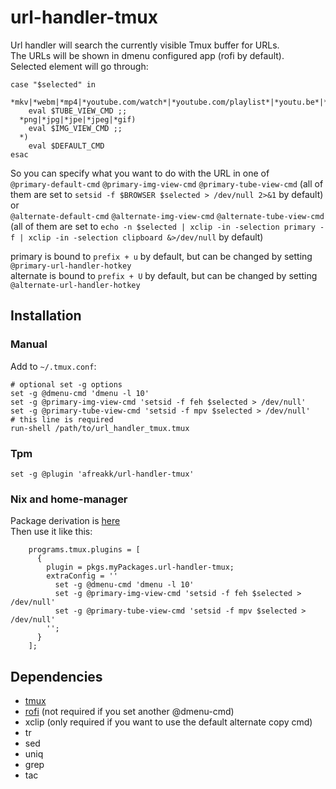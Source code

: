 # url-handler-tmux

Url handler will search the currently visible Tmux buffer for URLs.  
The URLs will be shown in dmenu configured app (rofi by default).  
Selected element will go through:  
```
case "$selected" in
  *mkv|*webm|*mp4|*youtube.com/watch*|*youtube.com/playlist*|*youtu.be*|*hooktube.com*|*bitchute.com*|*videos.lukesmith.xyz*)
    eval $TUBE_VIEW_CMD ;;
  *png|*jpg|*jpe|*jpeg|*gif)
    eval $IMG_VIEW_CMD ;;
  *)
    eval $DEFAULT_CMD
esac
```
So you can specify what you want to do with the URL in one of  
`@primary-default-cmd` `@primary-img-view-cmd` `@primary-tube-view-cmd` (all of them are set to `setsid -f $BROWSER $selected > /dev/null 2>&1` by default)  
or  
`@alternate-default-cmd` `@alternate-img-view-cmd` `@alternate-tube-view-cmd` (all of them are set to `echo -n $selected | xclip -in -selection primary -f | xclip -in -selection clipboard &>/dev/null` by default)  

primary is bound to `prefix + u` by default, but can be changed by setting `@primary-url-handler-hotkey`  
alternate is bound to `prefix + U` by default, but can be changed by setting `@alternate-url-handler-hotkey`  

## Installation

### Manual
Add to `~/.tmux.conf`:
```
# optional set -g options
set -g @dmenu-cmd 'dmenu -l 10'
set -g @primary-img-view-cmd 'setsid -f feh $selected > /dev/null'
set -g @primary-tube-view-cmd 'setsid -f mpv $selected > /dev/null'
# this line is required
run-shell /path/to/url_handler_tmux.tmux
```
### Tpm
```
set -g @plugin 'afreakk/url-handler-tmux'
```
### Nix and home-manager
Package derivation is [here](https://github.com/afreakk/mynixrepo)   
Then use it like this:
```
    programs.tmux.plugins = [
      { 
        plugin = pkgs.myPackages.url-handler-tmux;
        extraConfig = ''
          set -g @dmenu-cmd 'dmenu -l 10'
          set -g @primary-img-view-cmd 'setsid -f feh $selected > /dev/null'
          set -g @primary-tube-view-cmd 'setsid -f mpv $selected > /dev/null'
        '';
      }
    ];
```


## Dependencies

- [tmux](https://github.com/tmux/tmux)
- [rofi](https://github.com/davatorium/rofi) (not required if you set another @dmenu-cmd)
- xclip (only required if you want to use the default alternate copy cmd)
- tr
- sed
- uniq
- grep
- tac
